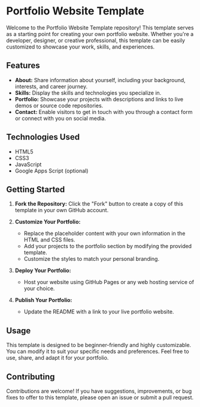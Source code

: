 # Portfolio Website Template

Welcome to the Portfolio Website Template repository! This template serves as a starting point for creating your own portfolio website. Whether you're a developer, designer, or creative professional, this template can be easily customized to showcase your work, skills, and experiences.

## Features

- **About:** Share information about yourself, including your background, interests, and career journey.
- **Skills:** Display the skills and technologies you specialize in.
- **Portfolio:** Showcase your projects with descriptions and links to live demos or source code repositories.
- **Contact:** Enable visitors to get in touch with you through a contact form or connect with you on social media.

## Technologies Used

- HTML5
- CSS3
- JavaScript
- Google Apps Script (optional)

## Getting Started

1. **Fork the Repository:** Click the "Fork" button to create a copy of this template in your own GitHub account.

2. **Customize Your Portfolio:**
   - Replace the placeholder content with your own information in the HTML and CSS files.
   - Add your projects to the portfolio section by modifying the provided template.
   - Customize the styles to match your personal branding.

3. **Deploy Your Portfolio:**
   - Host your website using GitHub Pages or any web hosting service of your choice.

4. **Publish Your Portfolio:**
   - Update the README with a link to your live portfolio website.

## Usage

This template is designed to be beginner-friendly and highly customizable. You can modify it to suit your specific needs and preferences. Feel free to use, share, and adapt it for your portfolio.

## Contributing

Contributions are welcome! If you have suggestions, improvements, or bug fixes to offer to this template, please open an issue or submit a pull request.
